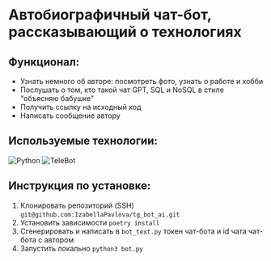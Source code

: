 # Автобиографичный чат-бот, рассказывающий о технологиях

## Функционал:

- Узнать немного об авторе: посмотреть фото, узнать о работе и хобби
- Послушать о том, кто такой чат GPT, SQL и NoSQL в стиле "объясняю бабушке"
- Получить ссылку на исходный код
- Написать сообщение автору

## Используемые технологии:

![Python](https://img.shields.io/badge/-Python-090909?style=for-the-badge&logo=Python)
![TeleBot](https://img.shields.io/badge/-TeleBot-090909?style=for-the-badge&logo=TeleBot)

## Инструкция по установке:
1. Клонировать репозиторий (SSH)
`git@github.com:IzabellaPavlova/tg_bot_ai.git`
2. Установить зависимости
`poetry install`
3. Сгенерировать и написать в `bot_text.py` токен чат-бота и id чата чат-бота с автором
4. Запустить локально
`python3 bot.py`
